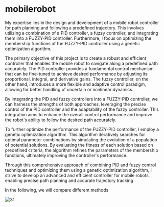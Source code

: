 # mobilerobot
My expertise lies in the design and development of a mobile robot controller for path planning and following a predefined trajectory. This involves utilizing a combination of a PID controller, a fuzzy controller, and integrating them into a FUZZY-PID controller. Furthermore, I focus on optimizing the membership functions of the FUZZY-PID controller using a genetic optimization algorithm.

The primary objective of this project is to create a robust and efficient controller that enables the mobile robot to navigate along a predefined path accurately. The PID controller provides a fundamental control mechanism that can be fine-tuned to achieve desired performance by adjusting its proportional, integral, and derivative gains. The fuzzy controller, on the other hand, introduces a more flexible and adaptive control paradigm, allowing for better handling of uncertain or nonlinear dynamics.

By integrating the PID and fuzzy controllers into a FUZZY-PID controller, we can harness the strengths of both approaches, leveraging the precise control of the PID controller and the adaptability of the fuzzy controller. This integration aims to enhance the overall control performance and improve the robot's ability to follow the desired path accurately.

To further optimize the performance of the FUZZY-PID controller, I employ a genetic optimization algorithm. This algorithm iteratively searches for optimal parameter combinations by simulating the evolution of a population of potential solutions. By evaluating the fitness of each solution based on predefined criteria, the algorithm refines the parameters of the membership functions, ultimately improving the controller's performance.

Through this comprehensive approach of combining PID and fuzzy control techniques and optimizing them using a genetic optimization algorithm, I strive to develop an advanced and efficient controller for mobile robots, enabling precise path planning and accurate trajectory tracking.

In the following, we will compare different methods

![31](https://github.com/BlackErmac/mobilerobot/assets/130585683/22babed4-a9a7-43eb-8725-4ef57b87c7d4)

